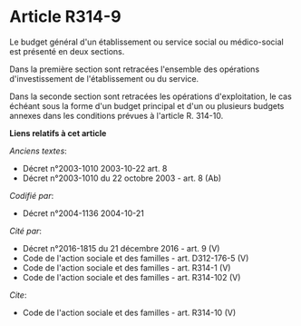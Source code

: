 # Article R314-9

Le budget général d'un établissement ou service social ou médico-social est présenté en deux sections. 

Dans la première section sont retracées l'ensemble des opérations d'investissement de l'établissement ou du service. 

Dans la seconde section sont retracées les opérations d'exploitation, le cas échéant sous la forme d'un budget principal et
d'un ou plusieurs budgets annexes dans les conditions prévues à l'article R. 314-10.

**Liens relatifs à cet article**

_Anciens textes_:

  - Décret n°2003-1010 2003-10-22 art. 8
  - Décret n°2003-1010 du 22 octobre 2003 - art. 8 (Ab)

_Codifié par_:

  - Décret n°2004-1136 2004-10-21

_Cité par_:

  - Décret n°2016-1815 du 21 décembre 2016 - art. 9 (V)
  - Code de l'action sociale et des familles - art. D312-176-5 (V)
  - Code de l'action sociale et des familles - art. R314-1 (V)
  - Code de l'action sociale et des familles - art. R314-102 (V)

_Cite_:

  - Code de l'action sociale et des familles - art. R314-10 (V)
